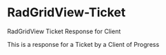 # RadGridView-Ticket
RadGridView Ticket Response for Client

This is a response for a Ticket by a Client of Progress
